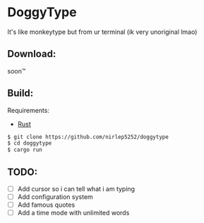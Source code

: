 # DoggyType

It's like monkeytype but from ur terminal (ik very unoriginal lmao)

## Download:

soon™️

## Build:

Requirements: 
- [Rust](https://www.rust-lang.org/)

```bash
$ git clone https://github.com/nirlep5252/doggytype
$ cd doggytype
$ cargo run
```

## TODO: 
- [ ] Add cursor so i can tell what i am typing
- [ ] Add configuration system
- [ ] Add famous quotes
- [ ] Add a time mode with unlimited words
